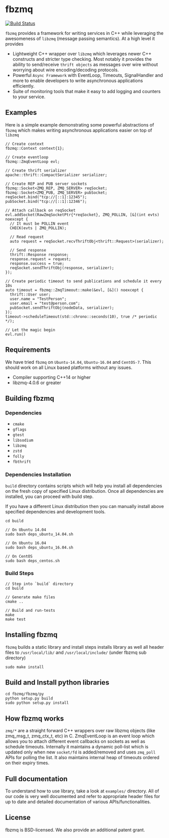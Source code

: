 # fbzmq

[![Build Status](https://travis-ci.org/facebook/fbzmq.svg?branch=master)](https://travis-ci.org/facebook/fbzmq)

`fbzmq` provides a framework for writing services in C++ while leveraging the
awesomeness of `libzmq` (message passing semantics). At a high level it provides
- Lightweight C++ wrapper over `libzmq` which leverages newer C++ constructs
  and stricter type checking. Most notably it provides the ability to
  send/receive `thrift objects` as messages over wire without worrying about
  wire encoding/decoding protocols.
- Powerful `Async Framework` with EventLoop, Timeouts, SignalHandler and more
  to enable developers to write asynchronous applications efficiently.
- Suite of monitoring tools that make it easy to add logging and counters to
  your service.

## Examples
Here is a simple example demonstrating some powerful abstractions of `fbzmq`
which makes writing asynchronous applications easier on top of `libzmq`

```
// Create context
fbzmq::Context context{1};

// Create eventloop
fbzmq::ZmqEventLoop evl;

// Create thrift serializer
apache::thrift::CompactSerializer serializer;

// Create REP and PUB server sockets
fbzmq::Socket<ZMQ_REP, ZMQ_SERVER> reqSocket;
fbzmq::Socket<ZMQ_PUB, ZMQ_SERVER> pubSocket;
reqSocket.bind("tcp://[::1]:12345");
pubSocket.bind("tcp://[::1]:12346");

// Attach callback on reqSocket
evl.addSocket(RawZmqSocketPtr{*reqSocket}, ZMQ_POLLIN, [&](int evts) noexcept {
  // It must be POLLIN event
  CHECK(evts | ZMQ_POLLIN);

  // Read request
  auto request = reqSocket.recvThriftObj<thrift::Request>(serializer);

  // Send response
  thrift::Response response;
  response.request = request;
  response.success = true;
  reqSocket.sendThriftObj(response, serializer);
});

// Create periodic timeout to send publications and schedule it every 10s
auto timeout = fbzmq::ZmqTimeout::make(&evl, [&]() noexcept {
  thrift::User user;
  user.name = "TestPerson";
  user.email = "test@person.com";
  pubSocket.sendThriftObj(nodeData, serializer);
});
timeout->scheduleTimeout(std::chrono::seconds(10), true /* periodic */);

// Let the magic begin
evl.run()

```

## Requirements
We have tried `fbzmq` on `Ubuntu-14.04`, `Ubuntu-16.04` and `CentOS-7`. This
should work on all Linux based platforms without any issues.

* Compiler supporting C++14 or higher
* libzmq-4.0.6 or greater

## Building fbzmq

### Dependencies
* `cmake`
* `gflags`
* `gtest`
* `libsodium`
* `libzmq`
* `zstd`
* `folly`
* `fbthrift`

### Dependencies Installation
`build` directory contains scripts which will help you install all dependencies
on the fresh copy of specified Linux distribution. Once all dependencies are
installed, you can proceed with build step.

If you have a different Linux distribution then you can manually install above
specified dependencies and development tools.

```
cd build

// On Ubuntu 14.04
sudo bash deps_ubuntu_14.04.sh

// On Ubuntu 16.04
sudo bash deps_ubuntu_16.04.sh

// On CentOS
sudo bash deps_centos.sh
```

### Build Steps
```
// Step into `build` directory
cd build

// Generate make files
cmake ..

// Build and run-tests
make
make test
```

## Installing fbzmq
`fbzmq` builds a static library and install steps installs library as well all
header files to `/usr/local/lib/` and `/usr/local/include/` (under fbzmq sub
directory)

```
sudo make install
```

## Build and Install python libraries

```
cd fbzmq/fbzmq/py
python setup.py build
sudo python setup.py install
```

## How fbzmq works
`zmq/*` are a straight forward C++ wrappers over raw libzmq objects (like
zmq_msg_t, zmq_ctx_t, etc)  in C. ZmqEventLoop is an event loop which allows
you to attach different event callbacks on sockets as well as schedule timeouts.
Internally it maintains a dynamic poll-list which is updated only when new
`socket/fd` is added/removed and uses `zmq_poll` APIs for polling the list. It
also maintains internal heap of timeouts ordered on their expiry times.

## Full documentation
To understand how to use library, take a look at `examples/` directory. All of
our code is very well documented and refer to appropriate header files for up to
date and detailed documentation of various APIs/functionalities.

## License
fbzmq is BSD-licensed. We also provide an additional patent grant.
